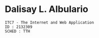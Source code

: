 # Dalisay L. Albulario
    ITC7 - The Internet and Web Application
    ID : 2132309
    SCHED : TTH 